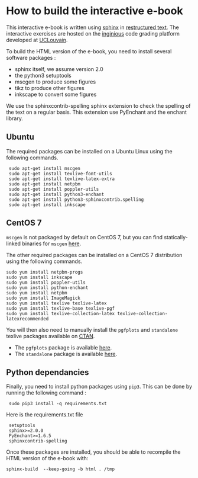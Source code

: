 
How to build the interactive e-book 
===================================

This interactive e-book is written using [sphinx](https://www.sphinx-doc.org/en/master/) in [restructured text](https://www.sphinx-doc.org/en/master/usage/restructuredtext/index.html). The interactive exercises are hosted on the [inginious](https://www.inginious.org) code grading platform developed at [UCLouvain](https://www.uclouvain.be).

To build the HTML version of the e-book, you need to install several software packages :

 - sphinx itself, we assume version 2.0
 - the python3 setuptools
 - mscgen to produce some figures
 - tikz to produce other figures
 - inkscape to convert some figures
 
We use the sphinxcontrib-spelling sphinx extension to check the spelling of the text on a regular basis. This extension use PyEnchant and the enchant library.

## Ubuntu

The required packages can be installed on a Ubuntu Linux using the following commands.

```
 sudo apt-get install mscgen
 sudo apt-get install texlive-font-utils
 sudo apt-get install texlive-latex-extra
 sudo apt-get install netpbm 
 sudo apt-get install poppler-utils
 sudo apt-get install python3-enchant
 sudo apt-get install python3-sphinxcontrib.spelling
 sudo apt-get install inkscape
```
 
## CentOS 7

`mscgen` is not packaged by default on CentOS 7, but you can find statically-linked binaries for `mscgen` [here](http://www.mcternan.me.uk/mscgen/software/mscgen-static-0.20.tar.gz).

The other required packages can be installed on a CentOS 7 distribution using the following commands.

```
sudo yum install netpbm-progs
sudo yum install inkscape
sudo yum install poppler-utils
sudo yum install python-enchant
sudo yum install netpbm
sudo yum install ImageMagick
sudo yum install texlive texlive-latex
sudo yum install texlive-base texlive-pgf
sudo yum install texlive-collection-latex texlive-collection-latexrecommended
```

You will then also need to manually install the `pgfplots` and `standalone` texlive packages available on [CTAN](https://www.ctan.org).

* The `pgfplots` package is available [here](http://mirrors.ctan.org/install/graphics/pgf/contrib/pgfplots.tds.zip).
* The `standalone` package is available [here](http://mirrors.ctan.org/install/macros/latex/contrib/standalone.tds.zip).

## Python dependancies
 
 Finally, you need to install python packages using `pip3`. This can be done by running the following command :
 
```
 sudo pip3 install -q requirements.txt

```
Here is the requirements.txt file

```
 setuptools
 sphinx>=2.0.0
 PyEnchant>=1.6.5
 sphinxcontrib-spelling

```

Once these packages are installed, you should be able to recompile the HTML version of the e-book with:

```
sphinx-build  --keep-going -b html . /tmp
```

